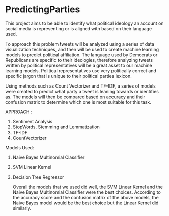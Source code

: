 # PredictingParties


This project aims to be able to identify what political ideology an account on social media is representing or is aligned with based on their language used.

  To approach this problem tweets will be analyzed using a series of data visualization techniques, and then will be used to create machine learning models to predict political affiliation. The language used by Democrats or Republicans are specific to their ideologies, therefore analyzing tweets written by political representatives will be a great asset to our machine learning models. Political representatives use very politically correct and specific jargon that is unique to their political parties lexicon. 

   Using methods such as Count Vectorizer and TF-IDF, a series of models were created to predict what party a tweet is leaning towards or identifies as. The models will then be compared based on accuracy and their confusion matrix to determine which one is most suitable for this task.

APPROACH : 
1. Sentiment Analysis 
2. StopWords, Stemming and Lemmatization
3. TF-IDF
4. CountVectorizer 

Models Used:
1. Naive Bayes Multinomial Classifier 
2. SVM Linear Kernel 
3. Decision Tree Regressor 

    Overall the models that we used did well, the SVM Linear Kernel and the Naive Bayes Multinomial Classifier were the best choices. According to the accuracy score and the confusion matrix of the above models, the Naive Bayes model would be the best choice but the Linear Kernel did similarly.
